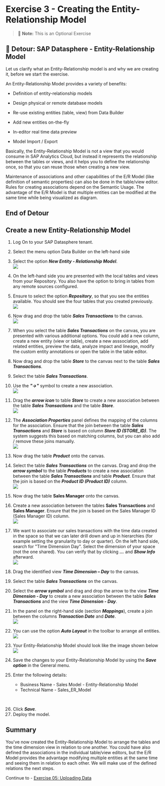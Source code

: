 # Exercise 3 - Creating the Entity-Relationship Model

>:memo: **Note:** This is an Optional Exercise

## :beginner: Detour: SAP Datasphere - Entity-Relationship Model

Let us clarify what an Entity-Relationship model is and why we are creating it, before we start the exercise.

An Entity-Relationship Model provides a variety of benefits:
- Definition of entity-relationship models<p>
- Design physical or remote database models<p>
- Re-use existing entities (table, view) from Data Builder<p>
- Add new entities on-the-fly<p>
- In-editor real time data preview<p>
- Model Import / Export<p>

Basically, the Entity-Relationship Model is not a view that you would consume in SAP Analytics Cloud, but instead it represents the relationship between the tables or views, and it helps you to define the relationship once, so that you can reuse those when creating a new view.

Maintenance of associations and other capabilities of the E/R Model (like definition of semantic properties) can also be done in the table/view editor. Rules for creating associations depend on the Semantic Usage. The advantage of the E/R Model is that multiple entities can be modified at the same time while being visualized as diagram.

## End of Detour

## Create a new Entity-Relationship Model

1. Log On to your SAP Datasphere tenant.
2. Select the menu option Data Builder on the left-hand side
3. Select the option ***New Entity - Relationship Model***.
<br>![](images/00_00_0041.png) 

4. On the left-hand side you are presented with the local tables and views from your Repository. You also
have the option to bring in tables from any remote sources configured.
5. Ensure to select the option ***Repository***, so that you see the entities available. You should see the four tables that you created previously.
<br>![](images/00_00_0042.png)   
  
6. Now drag and drop the table ***Sales Transactions*** to the canvas.
<br>![](images/00_00_0043.png) 

7. When you select the table ***Sales Transactions*** on the canvas, you are presented with various additional options. You could add a new column, create a new entity (view or table), create a new asssociation, add related entities, preview the data, analyze impact and lineage, modify the custom entity annotations or open the table in the table editor.

8. Now drag and drop the table ***Store*** to the canvas next to the table ***Sales Transactions***.
9. Select the table ***Sales Transactions***.
10. Use the ***"->"*** symbol to create a new association.
<br>![](images/00_00_0044.png)

11. Drag the ***arrow icon*** to table ***Store*** to create a new association between the table ***Sales Transactions*** and the table ***Store***.
<br>![](images/00_00_0045.png) 

12. The ***Association Properties*** panel defines the mapping of the columns for the association. Ensure that the join between the table ***Sales Transactions*** and ***Store*** is based on column ***Store ID (STORE_ID)***. The system suggests this based on matching columns, but you can also add / remove these joins manually.
<br>![](images/00_00_0047.png) 

13. Now drag the table ***Product*** onto the canvas.
14. Select the table ***Sales Transactions*** on the canvas. Drag and drop the ***arrow symbol*** to the table ***Products*** to create a new association between the table ***Sales Transactions*** and table ***Product***. Ensure that the join is based on the ***Product ID (Product ID)*** column.
<br>![](images/00_00_0048.png) 

15. Now drag the table **Sales Manager** onto the canvas.
16. Create a new association between the tables **Sales Transactions** and **Sales Manager**. Ensure that the join is based on the Sales Manager ID (Sales Manager ID) column.
<br>![](images/00_00_0046.png) 


17. We want to associate our sales transactions with the time data created in the space so that we can later drill down and up in hierarchies (for example setting the granularity to day or quarter). On the left hand side, search for "Time Dimension Day". Select the dimension of your space (not the one shared). You can verify that by clicking ***...*** and ***Show Info*** afterward. 
<br>![](images/00_00_0049.png) 

18. Drag the identified view ***Time Dimension – Day*** to the canvas.
19. Select the table ***Sales Transactions*** on the canvas.
20. Select the ***arrow symbol*** and drag and drop the arrow to the view ***Time Dimension - Day*** to create a new association between the table ***Sales Transactions*** and the view ***Time Dimension - Day***.
21. In the panel on the right-hand side (section ***Mappings***), create a join between the columns ***Transaction Date*** and ***Date***.
<br>![](images/00_00_0410.png) 

22. You can use the option ***Auto Layout*** in the toolbar to arrange all entities.
<br>![](images/00_00_0411.png) 

23. Your Entity-Relationship Model should look like the image shown below
<br>![](images/00_00_0412.png) 

24. Save the changes to your Entity-Relationship Model by using the ***Save option*** in the General menu.
25. Enter the following details:<br><ul><li>Business Name - Sales Model - Entity-Relationship Model</li><li>Technical Name - Sales_ER_Model
<br>  

26. Click ***Save***.
27. Deploy the model.


## Summary

You've now created the Entity-Relationship Model to arrange the tables and the time dimension view in relation to one another. You could have also defined the associations in the individual table/view editors, but the E/R Model provides the advantage modifying multiple entities at the same time and seeing them in relation to each other. We will make use of the defined relations the next steps.

Continue to - [Exercise 05: Uploading Data](../ex05/README.md)
